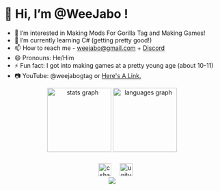 # 👋 Hi, I’m @WeeJabo !
- 👀 I’m interested in Making Mods For Gorilla Tag and Making Games!
- 🌱 I’m currently learning C# (getting pretty good!)
- 📫 How to reach me - weejabo@gmail.com + [Discord](https://discord.com/users/1053366861829525535)
- 😄 Pronouns: He/Him
- ⚡ Fun fact: I got into making games at a pretty young age (about 10-11)
-  📷 YouTube: @weejabogtag or [Here's A Link.](https://www.youtube.com/@weejabogtag)

 <div align="center">
  <img src="https://github-readme-stats.vercel.app/api?username=weejabothedev&hide_title=false&hide_rank=false&show_icons=true&include_all_commits=true&count_private=true&disable_animations=false&theme=dracula&locale=en&hide_border=false" height="150" alt="stats graph"  />
  <img src="https://github-readme-stats.vercel.app/api/top-langs?username=weejabothedev&locale=en&hide_title=false&layout=compact&card_width=320&langs_count=5&theme=dracula&hide_border=false" height="150" alt="languages graph"  />
</div>

###

<div align="center">
  <img width="12" />
  <img src="https://cdn.jsdelivr.net/gh/devicons/devicon/icons/csharp/csharp-original.svg" height="30" alt="csharp logo"  />
   <img width="12" />
  <img src="[https://cdn.jsdelivr.net/gh/devicons/devicon/icons/csharp/csharp-original.svg](https://i.redd.it/tu3gt6ysfxq71.png)" height="30" alt="unity logo"  />
</div>
<div align="center">
  <img src="https://api.visitorbadge.io/api/visitors?path=weejabothedev&countColor=%23263759"/>
</div>

<!---
WeeJabo/WeeJabo is a ✨ special ✨ repository because its `README.md` (this file) appears on your GitHub profile.
You can click the Preview link to take a look at your changes.
--->

